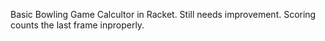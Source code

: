 Basic Bowling Game Calcultor in Racket. Still needs improvement. Scoring counts the last frame inproperly.
